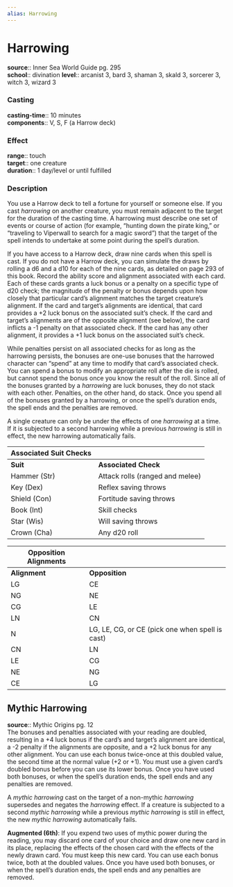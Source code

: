 ```yaml
---
alias: Harrowing
---
```


# Harrowing 

**source**:: Inner Sea World Guide pg. 295  
**school**:: divination
**level**:: arcanist 3, bard 3, shaman 3, skald 3, sorcerer 3, witch 3, wizard 3

### Casting 

**casting-time**:: 10 minutes  
**components**:: V, S, F (a Harrow deck)

### Effect 

**range**:: touch  
**target**:: one creature  
**duration**:: 1 day/level or until fulfilled

### Description 

You use a Harrow deck to tell a fortune for yourself or someone else. If you cast *harrowing* on another creature, you must remain adjacent to the target for the duration of the casting time. A harrowing must describe one set of events or course of action (for example, “hunting down the pirate king,” or “traveling to Viperwall to search for a magic sword”) that the target of the spell intends to undertake at some point during the spell’s duration.  
  
If you have access to a Harrow deck, draw nine cards when this spell is cast. If you do not have a Harrow deck, you can simulate the draws by rolling a d6 and a d10 for each of the nine cards, as detailed on page 293 of this book. Record the ability score and alignment associated with each card. Each of these cards grants a luck bonus or a penalty on a specific type of d20 check; the magnitude of the penalty or bonus depends upon how closely that particular card’s alignment matches the target creature’s alignment. If the card and target’s alignments are identical, that card provides a +2 luck bonus on the associated suit’s check. If the card and target’s alignments are of the opposite alignment (see below), the card inflicts a -1 penalty on that associated check. If the card has any other alignment, it provides a +1 luck bonus on the associated suit’s check.  
  
While penalties persist on all associated checks for as long as the harrowing persists, the bonuses are one-use bonuses that the harrowed character can “spend” at any time to modify that card’s associated check. You can spend a bonus to modify an appropriate roll after the die is rolled, but cannot spend the bonus once you know the result of the roll. Since all of the bonuses granted by a *harrowing* are luck bonuses, they do not stack with each other. Penalties, on the other hand, do stack. Once you spend all of the bonuses granted by a harrowing, or once the spell’s duration ends, the spell ends and the penalties are removed.  
  
A single creature can only be under the effects of one *harrowing* at a time. If it is subjected to a second harrowing while a previous *harrowing* is still in effect, the new harrowing automatically fails.  
  

| **Associated Suit Checks** |                                 |
|----------------------------|---------------------------------|
| **Suit**                   | **Associated Check**            |
| Hammer (Str)               | Attack rolls (ranged and melee) |
| Key (Dex)                  | Reflex saving throws            |
| Shield (Con)               | Fortitude saving throws         |
| Book (Int)                 | Skill checks                    |
| Star (Wis)                 | Will saving throws              |
| Crown (Cha)                | Any d20 roll                    |

  
  

| **Opposition Alignments** |                                                 |
|---------------------------|-------------------------------------------------|
| **Alignment**             | **Opposition**                                  |
| LG                        | CE                                              |
| NG                        | NE                                              |
| CG                        | LE                                              |
| LN                        | CN                                              |
| N                         | LG, LE, CG, or CE (pick one when spell is cast) |
| CN                        | LN                                              |
| LE                        | CG                                              |
| NE                        | NG                                              |
| CE                        | LG                                              |

## Mythic Harrowing 

**source**:: Mythic Origins pg. 12  
The bonuses and penalties associated with your reading are doubled, resulting in a +4 luck bonus if the card’s and target’s alignment are identical, a -2 penalty if the alignments are opposite, and a +2 luck bonus for any other alignment. You can use each bonus twice-once at this doubled value, the second time at the normal value (+2 or +1). You must use a given card’s doubled bonus before you can use its lower bonus. Once you have used both bonuses, or when the spell’s duration ends, the spell ends and any penalties are removed.  
  
A *mythic harrowing* cast on the target of a non-mythic *harrowing* supersedes and negates the *harrowing* effect. If a creature is subjected to a second *mythic harrowing* while a previous *mythic harrowing* is still in effect, the new *mythic harrowing* automatically fails.  
  
**Augmented (6th)**: If you expend two uses of mythic power during the reading, you may discard one card of your choice and draw one new card in its place, replacing the effects of the chosen card with the effects of the newly drawn card. You must keep this new card. You can use each bonus twice, both at the doubled values. Once you have used both bonuses, or when the spell’s duration ends, the spell ends and any penalties are removed.

